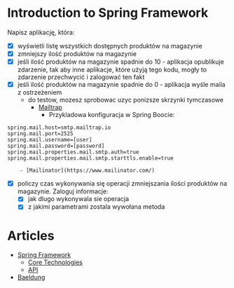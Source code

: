 # Introduction to Spring Framework

Napisz aplikację, która:

- [x] wyświetli listę wszystkich dostępnych produktów na magazynie
- [x] zmniejszy ilość produktów na magazynie
- [x] jeśli ilość produktów na magazynie spadnie do 10 - aplikacja opublikuje zdarzenie, tak aby inne aplikacje, które
  użyją tego kodu, mogły to zdarzenie przechwycić i zalogować ten fakt
- [x] jeśli ilość produktów na magazynie spadnie do 0 - aplikacja wyśle maila z ostrzeżeniem
    - do testow, mozesz sprobowac uzyc ponizsze skrzynki tymczasowe
        - [Mailtrap](https://mailtrap.io/)
            * Przykladowa konfiguracja w Spring Boocie:

```properties
spring.mail.host=smtp.mailtrap.io
spring.mail.port=2525
spring.mail.username=[user]
spring.mail.password=[password]
spring.mail.properties.mail.smtp.auth=true
spring.mail.properties.mail.smtp.starttls.enable=true
```

        - [Mailinator](https://www.mailinator.com/)

- [x] policzy czas wykonywania się operacji zmniejszania ilości produktów na magazynie. Zaloguj informacje:
    - [x] jak dlugo wykonywala sie operacja
    - [x] z jakimi parametrami zostala wywołana metoda

# Articles

* [Spring Framework](https://spring.io/)
    * [Core Technologies](https://docs.spring.io/spring-framework/docs/current/reference/html/core.html)
    * [API](https://docs.spring.io/spring-framework/docs/current/javadoc-api/)
* [Baeldung](https://www.baeldung.com/)


